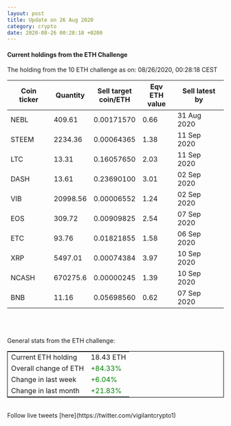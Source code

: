 ```yaml
---
layout: post
title: Update on 26 Aug 2020
category: crypto
date: 2020-08-26 00:28:18 +0200
---
```

<!-- Global site tag (gtag.js) - Google Analytics -->
<script async src="https://www.googletagmanager.com/gtag/js?id=UA-103831149-5"></script>
<script>
  window.dataLayer = window.dataLayer || [];
  function gtag(){dataLayer.push(arguments);}
  gtag('js', new Date());

  gtag('config', 'UA-103831149-5');
</script>


#### Current holdings from the ETH Challenge

The holding from the 10 ETH challenge as on: 08/26/2020, 00:28:18 CEST

|Coin ticker|Quantity|Sell target<br>coin/ETH|Eqv ETH<br>value|Sell latest by|
|-----------|--------|-----------|-----------|--------------|
NEBL|409.61|  0.00171570|0.66|31 Aug 2020|
STEEM|2234.36|  0.00064365|1.38|11 Sep 2020|
LTC|13.31|  0.16057650|2.03|11 Sep 2020|
DASH|13.61|  0.23690100|3.01|02 Sep 2020|
VIB|20998.56|  0.00006552|1.24|02 Sep 2020|
EOS|309.72|  0.00909825|2.54|07 Sep 2020|
ETC|93.76|  0.01821855|1.58|06 Sep 2020|
XRP|5497.01|  0.00074384|3.97|10 Sep 2020|
NCASH|670275.6|  0.00000245|1.39|10 Sep 2020|
BNB|11.16|  0.05698560|0.62|07 Sep 2020|

<br>
<br>
<br>
General stats from the ETH challenge:

<table style="border:1px solid black;margin-left:auto;margin-right:auto;">
	<tbody>
	<tr>
		<td>Current ETH holding</td>
		<td>     18.43 ETH</td>
	</tr>
	<tr>
		<td>Overall change of ETH</td>
		<td><font color="green">+84.33%</font></td>
	</tr>
	<tr>
		<td>Change in last week</td>
		<td><font color="green">+6.04%</font></td>
	</tr>
	<tr>
		<td>Change in last month</td>
		<td><font color="green">+21.83%</font></td>
	</tr>
	</tbody>
</table>

<br>
Follow live tweets [here](https://twitter.com/vigilantcrypto1)
<br>
<br>